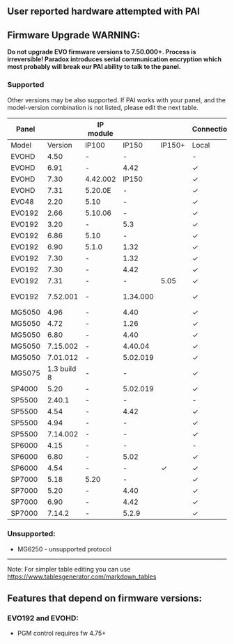 ## User reported hardware attempted with PAI
## Firmware Upgrade WARNING:
**Do not upgrade EVO firmware versions to 7.50.000+. Process is irreversible! Paradox introduces serial communication encryption which most probably will break our PAI ability to talk to the panel.**
### Supported
Other versions may be also supported. If PAI works with your panel, and the model-version combination is not listed, please edit the next table.

| Panel  |             | IP module |          |        | Connection |      |        | Notes                                                                                    |
|--------|-------------|-----------|----------|--------|------------|------|--------|------------------------------------------------------------------------------------------|
| Model  | Version     | IP100     | IP150    | IP150+ | Local      | SWAN | Serial |                                                                                          |
| EVOHD  | 4.50        | -         | -        |        | -          | -    | no     | Did not work with ESP32. [#198](https://github.com/ParadoxAlarmInterface/pai/issues/198) |
| EVOHD  | 6.91        | -         | 4.42     |        | ✓          | -    | -      |                                                                                          |
| EVOHD  | 7.30        | 4.42.002  | IP150    |        | ✓          | -    | -      |                                                                                          |
| EVOHD  | 7.31        | 5.20.0E   | -        |        | ✓          | -    | ✓      | Works with Serial via ESP32                                                              |
| EVO48  | 2.20        | 5.10      | -        |        | ✓          | -    | -      |                                                                                          |
| EVO192 | 2.66        | 5.10.06   | -        |        | ✓          | -    | -      |                                                                                          |
| EVO192 | 3.20        | -         | 5.3      |        | ✓          | -    | -      |                                                                                          |
| EVO192 | 6.86        | 5.10      | -        |        | ✓          | -    | -      |                                                                                          |
| EVO192 | 6.90        | 5.1.0     | 1.32     |        | ✓          | -    | ✓      |                                                                                          |
| EVO192 | 7.30        | -         | 1.32     |        | ✓          | -    | ✓      |                                                                                          |
| EVO192 | 7.30        | -         | 4.42     |        | ✓          | -    | -      |                                                                                          |
| EVO192 | 7.31        | -         | -        | 5.05   | ✓          | -    | -      |                                                                                          |
| EVO192 | 7.52.001    | -         | 1.34.000 |        | ✓          | -    | -      | [#272](https://github.com/ParadoxAlarmInterface/pai/issues/272) This panel FW has encrypted serial but connects fine via IP150|
| MG5050 | 4.96        | -         | 4.40     |        | ✓          | -    | ✓      |                                                                                          |
| MG5050 | 4.72        | -         | 1.26     |        | ✓          | -    | -      |                                                                                          |
| MG5050 | 6.80        | -         | 4.40     |        | ✓          | -    | ✓      |                                                                                          |
| MG5050 | 7.15.002    | -         | 4.40.04  |        | ✓          | -    | -      | PID83h_V7_15_002_RF_V2_02_018_SPECTRUM                                                   |
| MG5050 | 7.01.012    | -         | 5.02.019 |        | ✓          | -    | -      | IP150 firmware 5.02.019                                                                  |
| MG5075 | 1.3 build 8 | -         | -        |        | ✓          | -    | -      | 307USB                                                                                   |
| SP4000 | 5.20        | -         | 5.02.019 |        | ✓          | -    | ✓      |                                                                                          |
| SP5500 | 2.40.1      | -         | -        |        | -          | -    | ✓      |                                                                                          |
| SP5500 | 4.54        | -         | 4.42     |        | ✓          | -    | -      |                                                                                          |
| SP5500 | 4.94        | -         | -        |        | ✓          | -    | ✓      | Works with Serial via ESP32                                                              |
| SP5500 | 7.14.002    | -         | -        |        | ✓          | -    | ✓      | USB to Serial via FTDI                                                                   |
| SP6000 | 4.15        | -         | -        |        | -          | -    | ✓      |                                                                                          |
| SP6000 | 6.80        | -         | 5.02     |        | ✓          | ✓    | -      | More stable with SWAN disabled                                                           |
| SP6000 | 4.54        | -         | -        | ✓      | ✓          | -    | -      | IP150+ working.                                                                          |
| SP7000 | 5.18        | 5.20      | -        |        | ✓          | -    | -      |                                                                                          |
| SP7000 | 5.20        | -         | 4.40     |        | ✓          | -    | -      |                                                                                          |
| SP7000 | 6.90        | -         | 4.42     |        | ✓          | -    | -      |                                                                                          |
| SP7000 | 7.14.2      | -         | 5.2.9    |        | ✓          | ✓    | -      |                                                                                          |

### Unsupported:
* MG6250 - unsupported protocol


***

Note: For simpler table editing you can use https://www.tablesgenerator.com/markdown_tables


## Features that depend on firmware versions:
### EVO192 and EVOHD:
* PGM control requires fw 4.75+